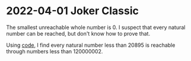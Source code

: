 2022-04-01 Joker Classic
========================
The smallest unreachable whole number is 0.  I suspect that every natural
number can be reached, but don't know how to prove that.

Using [code](20220401c.hs), I find every natural number less than 20895 is
reachable through numbers less than 120000002.
